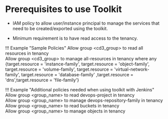 # **Prerequisites to use Toolkit**

- IAM policy to allow user/instance principal to manage the services that need to be created/exported using the toolkit.

- Minimum requirement is to have read access to the tenancy.

!!! Example "Sample Policies"
    Allow group <cd3_group\> to read all resources in tenancy <br>
    Allow group <cd3_group\> to manage all-resources in tenancy where any {target.resource = 'instance-family', target.resource = 'object-family', target.resource = 'volume-family', target.resource = 'virtual-network-family', target.resource = 'database-family' ,target.resource = 'dns',target.resource = 'file-family'}


!!! Example "Additional policies needed when using toolkit with Jenkins"
    Allow group <group_name\> to read devops-project in tenancy <br>
    Allow group <group_name\> to manage devops-repository-family in tenancy <br>
    Allow group <group_name\> to read buckets in tenancy <br>
    Allow group <group_name\> to manage objects in tenancy <br>